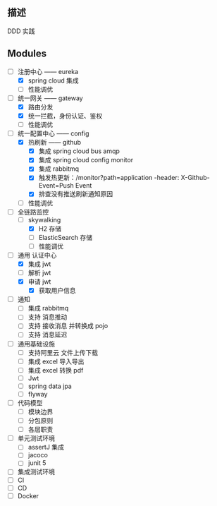 ## 描述
DDD 实践

## Modules
- [ ] 注册中心 —— eureka
    - [x] spring cloud 集成
    - [ ] 性能调优
- [ ] 统一网关 —— gateway
    - [x] 路由分发
    - [x] 统一拦截，身份认证、鉴权
    - [ ] 性能调优
- [ ] 统一配置中心 —— config
    - [x] 热刷新 —— github
        - [x] 集成 spring cloud bus amqp
        - [x] 集成 spring cloud config monitor
        - [x] 集成 rabbitmq
        - [x] 触发热更新：/monitor?path=application -header: X-Github-Event=Push Event
        - [x] 排查没有推送刷新通知原因 
    - [ ] 性能调优
- [ ] 全链路监控
    - [ ] skywalking
        - [x] H2 存储
        - [ ] ElasticSearch 存储    
        - [ ] 性能调优
- [ ] 通用 认证中心
    - [x] 集成 jwt
    - [ ] 解析 jwt
    - [x] 申请 jwt
        - [x] 获取用户信息
- [ ] 通知
    - [ ] 集成 rabbitmq
    - [ ] 支持 消息推动
    - [ ] 支持 接收消息 并转换成 pojo
    - [ ] 支持 消息延迟
- [ ] 通用基础设施
    - [ ] 支持阿里云 文件上传下载
    - [ ] 集成 excel 导入导出
    - [ ] 集成 excel 转换 pdf
    - [ ] Jwt 
    - [ ] spring data jpa
    - [ ] flyway
- [ ] 代码模型
    - [ ] 模块边界
    - [ ] 分包原则
    - [ ] 各层职责
- [ ] 单元测试环境
    - [ ] assertJ 集成
    - [ ] jacoco 
    - [ ] junit 5
- [ ] 集成测试环境
- [ ] CI 
- [ ] CD
- [ ] Docker